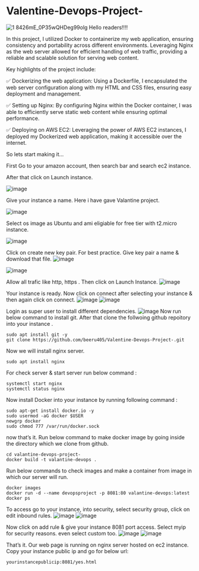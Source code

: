 # Valentine-Devops-Project-
![1 8426mE_0P35wQHDeg99olg](https://github.com/beeru405/Valentine-Devops-Project-/assets/101712802/93ec35aa-fd48-438b-a630-a71ce1eb2c6a)
Hello readers!!!!

In this project, I utilized Docker to containerize my web application, ensuring consistency and portability across different environments. Leveraging Nginx as the web server allowed for efficient handling of web traffic, providing a reliable and scalable solution for serving web content.

Key highlights of the project include:

✅ Dockerizing the web application: Using a Dockerfile, I encapsulated the web server configuration along with my HTML and CSS files, ensuring easy deployment and management.

✅ Setting up Nginx: By configuring Nginx within the Docker container, I was able to efficiently serve static web content while ensuring optimal performance.

✅ Deploying on AWS EC2: Leveraging the power of AWS EC2 instances, I deployed my Dockerized web application, making it accessible over the internet.

So lets start making it…

First Go to your amazon account, then search bar and search ec2 instance.

After that click on Launch instance.

![image](https://github.com/beeru405/Valentine-Devops-Project-/assets/101712802/d10faa18-cefe-4a64-96d4-446906655951)

Give your instance a name. Here i have gave Valantine project.

![image](https://github.com/beeru405/Valentine-Devops-Project-/assets/101712802/804f8e16-cc00-4c33-81cc-bf9c527cbf88)


Select os image as Ubuntu and ami eligiable for free tier with t2.micro instance.

![image](https://github.com/beeru405/Valentine-Devops-Project-/assets/101712802/fdfd2440-97e8-4f24-80ef-d3b438c6bfee)

Click on create new key pair. For best practice. Give key pair a name & download that file.
![image](https://github.com/beeru405/Valentine-Devops-Project-/assets/101712802/9535552c-234e-4e4c-bf7f-23aa2eb5f78f)

![image](https://github.com/beeru405/Valentine-Devops-Project-/assets/101712802/79767f82-3445-4e06-90cb-ea0c38d8dee2)

Allow all trafic like http, https . Then click on Launch Instance.
![image](https://github.com/beeru405/Valentine-Devops-Project-/assets/101712802/cd400443-4bf9-451a-95a7-6abf3366eac9)

Your instance is ready. Now click on connect after selecting your instance & then again click on connect.
![image](https://github.com/beeru405/Valentine-Devops-Project-/assets/101712802/236cba9c-31cd-4976-91f9-10d35347cf47)
![image](https://github.com/beeru405/Valentine-Devops-Project-/assets/101712802/9ca69cf7-7c71-47c6-8d50-e0a45f62faa7)

Login as super user to install different dependencies.
![image](https://github.com/beeru405/Valentine-Devops-Project-/assets/101712802/d7580a7c-29dc-40ad-8db8-65989c871445)
Now run below command to install git. After that clone the follwoing github repoitory into your instance .

```
sudo apt install git -y
git clone https://github.com/beeru405/Valentine-Devops-Project-.git
```
Now we will install nginx server.

```
sudo apt install nginx
```
For check server & start server run below command :
```
systemctl start nginx
systemctl status nginx
```
Now install Docker into your instance by running following command :
```
sudo apt-get install docker.io -y
sudo usermod -aG docker $USER
newgrp docker
sudo chmod 777 /var/run/docker.sock
```
now that’s it. Run below command to make docker image by going inside the directory which we clone from github.
```
cd valantine-devops-project-
docker build -t valantine-devops .
```
Run below commands to check images and make a container from image in which our server will run.
```
docker images
docker run -d --name devopsproject -p 8081:80 valantine-devops:latest
docker ps
```
To access go to your instance, into security, select security group, click on edit inbound rules.
![image](https://github.com/beeru405/Valentine-Devops-Project-/assets/101712802/a4191094-0324-41ac-9aec-e32763e0235c)
![image](https://github.com/beeru405/Valentine-Devops-Project-/assets/101712802/0e9e5615-8051-49b7-a4ad-1ae9c7449dda)

Now click on add rule & give your instance 8081 port access. Select myip for security reasons. even select custom too.
![image](https://github.com/beeru405/Valentine-Devops-Project-/assets/101712802/b86011ca-86c4-4443-b51a-4caa10221e83)
![image](https://github.com/beeru405/Valentine-Devops-Project-/assets/101712802/36efc167-2b91-4e62-ae67-dcd46c8d8192)

That’s it. Our web page is running on nginx server hosted on ec2 instance. Copy your instance public ip and go for below url:
```
yourinstancepublicip:8081/yes.html
```
